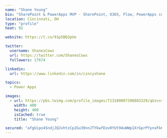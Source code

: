 ```yaml
---
name: "Shane Young"
bio: "SharePoint & PowerApps MVP - SharePoint, O365, Flow, PowerApps consulting? @PowerApps911 | Pure Snark? You found it."
location: Cincinnati, OH
type: "profile"
heat: 92

website: https://t.co/91p5BQ3pUe

twitter:
  username: ShanesCows
  url: https://twitter.com/ShanesCows
  followers: 17674

linkedin:
  url: https://www.linkedin.com/in/cincyshane

topics:
  - Power Apps

images:
  - url: https://pbs.twimg.com/profile_images/713100007398883329/qUzvsvQ3_400x400.jpg
    width: 400
    height: 400
    isCached: true
    title: "Shane Young"

secured: "afgUipo4SndjJQJvhtzCp2Gu39nnJTYkwfEov0YUt94uWWp1XrGprPYynxFk68a4TXz6RntcQQifyaRrwZFks+S2I6IHHNJiJv+2DyIChHMLtSQZmkztcevb7y/kfryvO81Icy/MIYKHiI3T/EY7S8ifftrpZ3bo6gak/NgkwoPkFz+ecK152e4pw6liP7t16EPF4VgZRUFCm9bUKHLKP7YUqiI1Ams8DAgGyGaqx1odLzaDPffHrAY7f4TWiSwmJ9+iNQSPf/nGUIwXNeWko2F5xtHx4FAS9lYyOjmFSDQNe+DxC9tE+D5R6+UBpwckuxEjgiVjZf5As9fwX8q/oRp/b4hkNOL+Iyqgdy0c26sZlT4lRhw0+qkk7R56gAS8DQ4Y7HVrUnuWIXy/J5wprlw34PjVVJMiyPADa2XzjKY=;6tH5hOJgJD9IF2DAFyCFtg=="
---
```



